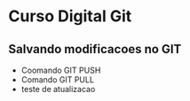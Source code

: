 # Curso Digital Git

## Salvando modificacoes no GIT
* Coomando GIT PUSH
* Comando GIT PULL
* teste de atualizacao
